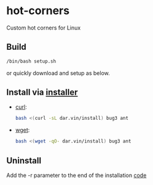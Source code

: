 # hot-corners

Custom hot corners for Linux

## Build

```bash
/bin/bash setup.sh
```

or quickly download and setup as below.

## Install via [installer](https://github.com/bug3/installer)

-   [curl](https://curl.se):

    ```bash
    bash <(curl -sL dar.vin/install) bug3 ant
    ```

-   [wget](https://www.gnu.org/software/wget):

    ```bash
    bash <(wget -qO- dar.vin/install) bug3 ant
    ```

## Uninstall

Add the -r parameter to the end of the installation [code](https://github.com/bug3/installer/blob/master/USAGE.md)
